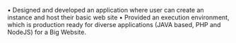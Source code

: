 • Designed and developed an application where user can create an instance and host their basic web site
• Provided an execution environment, which is production ready for diverse applications (JAVA based, PHP and NodeJS) for a Big Website.
